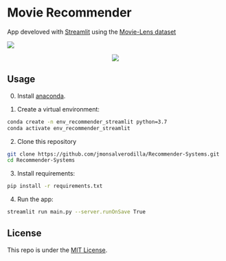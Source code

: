 # Movie Recommender

App develoved with [Streamlit](https://streamlit.io/) using the [Movie-Lens dataset](https://www.kaggle.com/rounakbanik/the-movies-dataset)

![](demo.gif)

<p align="center">
<a href="https://movie-recommender-streamlit.herokuapp.com/" target="blank">
    <img align="center" src="https://img.shields.io/badge/LINK TO HEROKU-6762A6?style=for-the-badge&logo=heroku&logoColor=white"/>
</a>  

## Usage

0. Install [anaconda](https://www.anaconda.com/products/individual).

1. Create a virtual environment:

```bash
conda create -n env_recommender_streamlit python=3.7
conda activate env_recommender_streamlit
```
2. Clone this repository

```bash
git clone https://github.com/jmonsalverodilla/Recommender-Systems.git
cd Recommender-Systems
```

3. Install requirements:

```bash
pip install -r requirements.txt
```

4. Run the app:

```bash
streamlit run main.py --server.runOnSave True
```

## License

This repo is under the [MIT License](LICENSE).